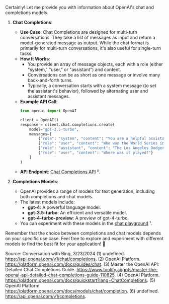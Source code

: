 Certainly! Let me provide you with information about OpenAI's chat and completions models.

1. **Chat Completions**:
   - **Use Case**: Chat Completions are designed for multi-turn conversations. They take a list of messages as input and return a model-generated message as output. While the chat format is primarily for multi-turn conversations, it's also useful for single-turn tasks.
   - **How It Works**:
     - You provide an array of message objects, each with a role (either "system," "user," or "assistant") and content.
     - Conversations can be as short as one message or involve many back-and-forth turns.
     - Typically, a conversation starts with a system message (to set the assistant's behavior), followed by alternating user and assistant messages.
   - **Example API Call**:
     ```python
     from openai import OpenAI

     client = OpenAI()
     response = client.chat.completions.create(
         model="gpt-3.5-turbo",
         messages=[
             {"role": "system", "content": "You are a helpful assistant."},
             {"role": "user", "content": "Who won the World Series in 2020?"},
             {"role": "assistant", "content": "The Los Angeles Dodgers won the World Series in 2020."},
             {"role": "user", "content": "Where was it played?"}
         ]
     )
     ```
   - **API Endpoint**: [Chat Completions API](https://api.openai.com/v1/chat/completions) ⁵.

2. **Completions Models**:
   - OpenAI provides a range of models for text generation, including both completions and chat models.
   - The latest models include:
     - **gpt-4**: A powerful language model.
     - **gpt-3.5-turbo**: An efficient and versatile model.
     - **gpt-4-turbo-preview**: A preview of gpt-4-turbo.
   - You can experiment with these models in the [chat playground](https://platform.openai.com/docs/guides/chat) ¹.

Remember that the choice between completions and chat models depends on your specific use case. Feel free to explore and experiment with different models to find the best fit for your application! 🚀

Source: Conversation with Bing, 3/23/2024
(1) undefined. https://api.openai.com/v1/chat/completions.
(2) OpenAI Platform. https://platform.openai.com/docs/guides/chat.
(3) Master the OpenAI API: Detailed Chat Completions Guide. https://www.toolify.ai/gpts/master-the-openai-api-detailed-chat-completions-guide-110825.
(4) OpenAI Platform. https://platform.openai.com/docs/quickstart?lang=ChatCompletions.
(5) OpenAI Platform. https://platform.openai.com/docs/models/chat/completion.
(6) undefined. https://api.openai.com/v1/completions.
